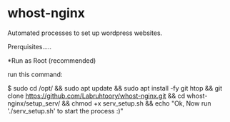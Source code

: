 # whost-nginx
 Automated processes to set up wordpress websites.
 
 Prerquisites.....
 
 *Run as Root (recommended)
 
 run this command:
 
 $ sudo cd /opt/ && sudo apt update && sudo apt install -fy git htop && git clone https://github.com/Labruhtoory/whost-nginx.git && cd whost-nginx/setup_serv/ && chmod +x serv_setup.sh && echo "Ok, Now run './serv_setup.sh' to start the process :)"

